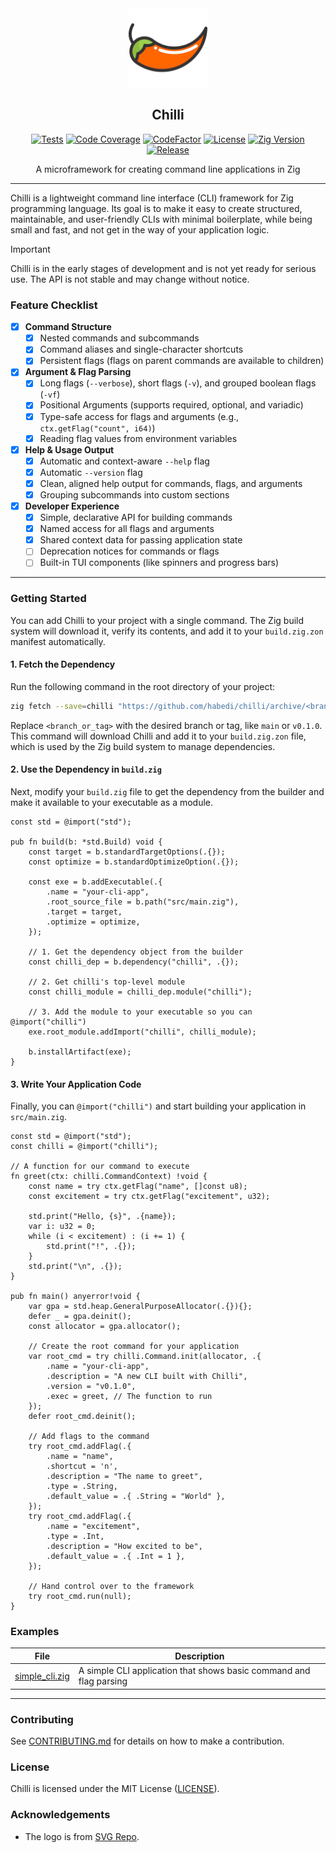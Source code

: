 <div align="center">
  <picture>
    <img alt="Chilli Logo" src="logo.svg" height="25%" width="25%">
  </picture>
<br>

<h2>Chilli</h2>

[![Tests](https://img.shields.io/github/actions/workflow/status/habedi/chilli/tests.yml?label=tests&style=flat&labelColor=282c34&logo=github)](https://github.com/habedi/chilli/actions/workflows/tests.yml)
[![Code Coverage](https://img.shields.io/codecov/c/github/habedi/chilli?label=coverage&style=flat&labelColor=282c34&logo=codecov)](https://codecov.io/gh/habedi/chilli)
[![CodeFactor](https://img.shields.io/codefactor/grade/github/habedi/chilli?label=code%20quality&style=flat&labelColor=282c34&logo=codefactor)](https://www.codefactor.io/repository/github/habedi/chilli)
[![License](https://img.shields.io/badge/license-MIT-007ec6?label=license&style=flat&labelColor=282c34&logo=open-source-initiative)](https://github.com/habedi/chilli/blob/main/LICENSE)
[![Zig Version](https://img.shields.io/badge/Zig-0.14.1-orange?logo=zig&labelColor=282c34)](https://ziglang.org/download/)
[![Release](https://img.shields.io/github/release/habedi/chilli.svg?label=release&style=flat&labelColor=282c34&logo=github)](https://github.com/habedi/chilli/releases/latest)

A microframework for creating command line applications in Zig

</div>

---

Chilli is a lightweight command line interface (CLI) framework for Zig programming language.
Its goal is to make it easy to create structured, maintainable, and user-friendly CLIs with minimal boilerplate,
while being small and fast, and not get in the way of your application logic.

> [!IMPORTANT]
> Chilli is in the early stages of development and is not yet ready for serious use.
> The API is not stable and may change without notice.

### Feature Checklist

-   [x] **Command Structure**
    -   [x] Nested commands and subcommands
    -   [x] Command aliases and single-character shortcuts
    -   [x] Persistent flags (flags on parent commands are available to children)

-   [x] **Argument & Flag Parsing**
    -   [x] Long flags (`--verbose`), short flags (`-v`), and grouped boolean flags (`-vf`)
    -   [x] Positional Arguments (supports required, optional, and variadic)
    -   [x] Type-safe access for flags and arguments (e.g., `ctx.getFlag("count", i64)`)
    -   [x] Reading flag values from environment variables

-   [x] **Help & Usage Output**
    -   [x] Automatic and context-aware `--help` flag
    -   [x] Automatic `--version` flag
    -   [x] Clean, aligned help output for commands, flags, and arguments
    -   [x] Grouping subcommands into custom sections

-   [x] **Developer Experience**
    -   [x] Simple, declarative API for building commands
    -   [x] Named access for all flags and arguments
    -   [x] Shared context data for passing application state
    -   [ ] Deprecation notices for commands or flags
    -   [ ] Built-in TUI components (like spinners and progress bars)
---

### Getting Started

You can add Chilli to your project with a single command.
The Zig build system will download it, verify its contents, and add it to your `build.zig.zon` manifest automatically.

#### 1. Fetch the Dependency

Run the following command in the root directory of your project:

```sh
zig fetch --save=chilli "https://github.com/habedi/chilli/archive/<branch_or_tag>.tar.gz"
```

Replace `<branch_or_tag>` with the desired branch or tag, like `main` or `v0.1.0`.
This command will download Chilli and add it to your `build.zig.zon` file,
which is used by the Zig build system to manage dependencies.

#### 2. Use the Dependency in `build.zig`

Next, modify your `build.zig` file to get the dependency from the builder and make it available to your executable as a
module.

```zig
const std = @import("std");

pub fn build(b: *std.Build) void {
    const target = b.standardTargetOptions(.{});
    const optimize = b.standardOptimizeOption(.{});

    const exe = b.addExecutable(.{
        .name = "your-cli-app",
        .root_source_file = b.path("src/main.zig"),
        .target = target,
        .optimize = optimize,
    });

    // 1. Get the dependency object from the builder
    const chilli_dep = b.dependency("chilli", .{});

    // 2. Get chilli's top-level module
    const chilli_module = chilli_dep.module("chilli");

    // 3. Add the module to your executable so you can @import("chilli")
    exe.root_module.addImport("chilli", chilli_module);

    b.installArtifact(exe);
}
```

#### 3. Write Your Application Code

Finally, you can `@import("chilli")` and start building your application in `src/main.zig`.

```zig
const std = @import("std");
const chilli = @import("chilli");

// A function for our command to execute
fn greet(ctx: chilli.CommandContext) !void {
    const name = try ctx.getFlag("name", []const u8);
    const excitement = try ctx.getFlag("excitement", u32);

    std.print("Hello, {s}", .{name});
    var i: u32 = 0;
    while (i < excitement) : (i += 1) {
        std.print("!", .{});
    }
    std.print("\n", .{});
}

pub fn main() anyerror!void {
    var gpa = std.heap.GeneralPurposeAllocator(.{}){};
    defer _ = gpa.deinit();
    const allocator = gpa.allocator();

    // Create the root command for your application
    var root_cmd = try chilli.Command.init(allocator, .{
        .name = "your-cli-app",
        .description = "A new CLI built with Chilli",
        .version = "v0.1.0",
        .exec = greet, // The function to run
    });
    defer root_cmd.deinit();

    // Add flags to the command
    try root_cmd.addFlag(.{
        .name = "name",
        .shortcut = 'n',
        .description = "The name to greet",
        .type = .String,
        .default_value = .{ .String = "World" },
    });
    try root_cmd.addFlag(.{
        .name = "excitement",
        .type = .Int,
        .description = "How excited to be",
        .default_value = .{ .Int = 1 },
    });

    // Hand control over to the framework
    try root_cmd.run(null);
}
```

### Examples

| File                                      | Description                                                        |
|-------------------------------------------|--------------------------------------------------------------------|
| [simple_cli.zig](examples/simple_cli.zig) | A simple CLI application that shows basic command and flag parsing |

-----

### Contributing

See [CONTRIBUTING.md](CONTRIBUTING.md) for details on how to make a contribution.

### License

Chilli is licensed under the MIT License ([LICENSE](LICENSE)).

### Acknowledgements

* The logo is from [SVG Repo](https://www.svgrepo.com/svg/45673/chili-pepper).
